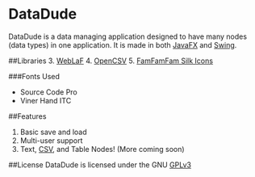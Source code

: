 DataDude
=======
DataDude is a data managing application designed to have many nodes (data types) in one application.
It is made in both [JavaFX](https://en.wikipedia.org/wiki/JavaFX) and [Swing](https://en.wikipedia.org/wiki/Swing_(Java)).

##Libraries
3. [WebLaF](http://weblookandfeel.com)
4. [OpenCSV](http://opencsv.sourceforge.net)
5. [FamFamFam Silk Icons](http://www.famfamfam.com/lab/icons/silk/)

###Fonts Used
* Source Code Pro
* Viner Hand ITC

##Features
1. Basic save and load
2. Multi-user support
3. Text, [CSV][1], and Table Nodes! (More coming soon)

##License
DataDude is licensed under the GNU [GPLv3][2]

[1]: http://en.wikipedia.org/wiki/Comma-separated_values
[2]: http://www.gnu.org/licenses/gpl.html
